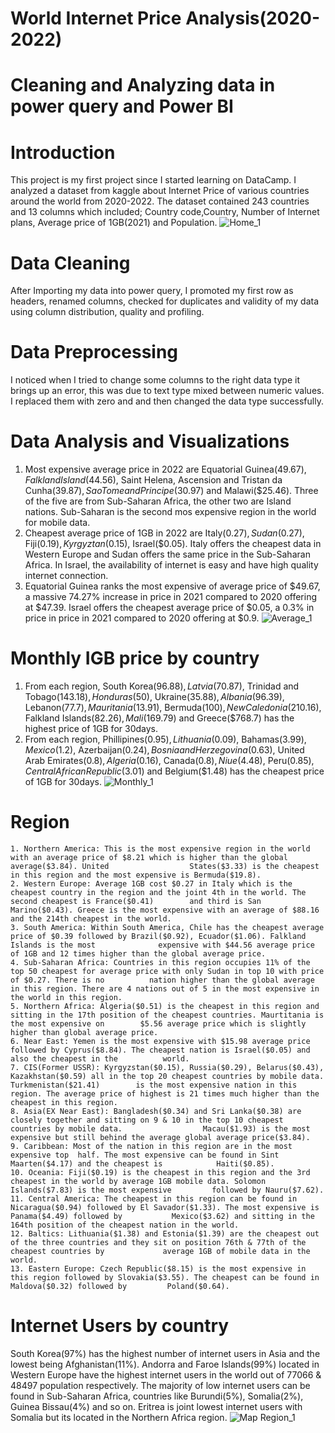 # World Internet Price Analysis(2020-2022)
# Cleaning and Analyzing data in power query and Power BI 
# Introduction
  This project is my first project since I started learning on DataCamp. I analyzed a dataset from kaggle about Internet Price of various countries around the world from 2020-2022. The dataset contained 243 countries and 13 columns which included; Country code,Country, Number of Internet plans, Average price of 1GB(2021) and Population.
![Home_1](https://user-images.githubusercontent.com/109422215/183429308-d86d5bed-1468-402c-a145-080a3b0ddbef.png)
# Data Cleaning 
  After Importing my data into power query, I promoted my first row as headers, renamed columns, checked for duplicates and validity of my data using column distribution, quality and profiling.
 # Data Preprocessing
  I noticed when I tried to change some columns to the right data type it brings up an error, this was due to text type mixed between numeric values. I replaced them with zero and and then changed the data type successfully.
 # Data Analysis and Visualizations
 1. Most expensive average price in 2022 are Equatorial Guinea($49.67), Falkland Island($44.56), Saint Helena, Ascension and Tristan da Cunha($39.87), Sao Tome and           Principe($30.97) and Malawi($25.46). Three of the five are from Sub-Saharan Africa, the other two are Island nations. Sub-Saharan is the second mos expensive region     in the world for mobile data. 
 2. Cheapest average price of 1GB in 2022 are Italy($0.27), Sudan($0.27), Fiji($0.19), Kyrgyztan($0.15), Israel($0.05). Italy offers the cheapest data in Western Europe     and Sudan offers the same price in the Sub-Saharan Africa. In Israel, the availability of internet is easy and have high quality internet connection.
 3. Equatorial Guinea ranks the most expensive of average price of $49.67, a massive 74.27% increase in price in 2021 compared to 2020 offering at $47.39. Israel           offers the cheapest average price of $0.05, a 0.3% in price in price in 2021 compared to 2020 offering at $0.9.
 ![Average_1](https://user-images.githubusercontent.com/109422215/183429981-5fd02abc-a82e-4fc4-9d1b-28ad1dc92e7d.png)
 # Monthly IGB price by country
 1. From each region, South Korea($96.88), Latvia($70.87), Trinidad and Tobago($143.18), Honduras($50), Ukraine($35.88), Albania($96.39), Lebanon($77.7),                   Mauritania($13.91), Bermuda($100), New Caledonia($210.16), Falkland Islands($82.26), Mali($169.79) and Greece($768.7) has the highest price of 1GB for 30days.
 2. From each region, Phillipines($0.95), Lithuania($0.09), Bahamas($3.99), Mexico($1.2), Azerbaijan($0.24), Bosnia and Herzegovina($0.63), United Arab Emirates($0.8),     Algeria($0.16), Canada($0.8), Niue($4.48), Peru($0.85), Central African Republic($3.01) and Belgium($1.48) has the cheapest price of 1GB for 30days.
 ![Monthly_1](https://user-images.githubusercontent.com/109422215/183430423-f51d5716-f75f-428f-a74d-4a2b8e918f6c.png)
 # Region
    1. Northern America: This is the most expensive region in the world with an average price of $8.21 which is higher than the global average($3.84). United                  States($3.33) is the cheapest in this region and the most expensive is Bermuda($19.8).
    2. Western Europe: Average 1GB cost $0.27 in Italy which is the cheapest country in the region and the joint 4th in the world. The second cheapest is France($0.41)        and third is San Marino($0.43). Greece is the most expensive with an average of $88.16 and the 214th cheapest in the world.
    3. South America: Within South America, Chile has the cheapest average price of $0.39 followed by Brazil($0.92), Ecuador($1.06). Falkland Islands is the most              expensive with $44.56 average price of 1GB and 12 times higher than the global average price.
    4. Sub-Saharan Africa: Countries in this region occupies 11% of the top 50 cheapest for average price with only Sudan in top 10 with price of $0.27. There is no          nation higher than the global average in this region. There are 4 nations out of 5 in the most expensive in the world in this region.
    5. Northern Africa: Algeria($0.51) is the cheapest in this region and sitting in the 17th position of the cheapest countries. Maurtitania is the most expensive on        $5.56 average price which is slightly higher than global average price.
    6. Near East: Yemen is the most expensive with $15.98 average price followed by Cyprus($8.84). The cheapest nation is Israel($0.05) and also the cheapest in the          world.
    7. CIS(Former USSR): Kyrgyzstan($0.15), Russia($0.29), Belarus($0.43), Kazakhstan($0.59) all in the top 20 cheapest countries by mobile data. Turkmenistan($21.41)        is the most expensive nation in this region. The average price of highest is 21 times much higher than the cheapest in this region.
    8. Asia(EX Near East): Bangladesh($0.34) and Sri Lanka($0.38) are closely together and sitting on 9 & 10 in the top 10 cheapest countries by mobile data.                  Macau($1.93) is the most expensive but still behind the average global average price($3.84).
    9. Caribbean: Most of the nation in this region are in the most expensive top  half. The most expensive can be found in Sint Maarten($4.17) and the cheapest is            Haiti($0.85).
    10. Oceania: Fiji($0.19) is the cheapest in this region and the 3rd cheapest in the world by average 1GB mobile data. Solomon Islands($7.83) is the most expensive         followed by Nauru($7.62).
    11. Central America: The cheapest in this region can be found in Nicaragua($0.94) followed by El Savador($1.33). The most expensive is Panama($4.49) followed by           Mexico($3.62) and sitting in the 164th position of the cheapest nation in the world.
    12. Baltics: Lithuania($1.38) and Estonia($1.39) are the cheapest out of the three countries and they sit on position 76th & 77th of the cheapest countries by             average 1GB of mobile data in the world.
    13. Eastern Europe: Czech Republic($8.15) is the most expensive in this region followed by Slovakia($3.55). The cheapest can be found in Maldova($0.32) followed by         Poland($0.64).
# Internet Users by country
  South Korea(97%) has the highest number of internet users in Asia and the lowest being Afghanistan(11%). Andorra and Faroe Islands(99%) located in Western Europe       have the highest internet users in the world out of 77066 & 48497 population respectively. The majority of low internet users can be found in Sub-Saharan Africa,       countries like Burundi(5%), Somalia(2%), Guinea Bissau(4%) and so on. Eritrea is joint lowest internet users with Somalia but its located in the Northern Africa       region.
  ![Map Region_1](https://user-images.githubusercontent.com/109422215/183430744-6b16ef77-c018-49e1-a7e3-d10c6dc13616.png)
    
